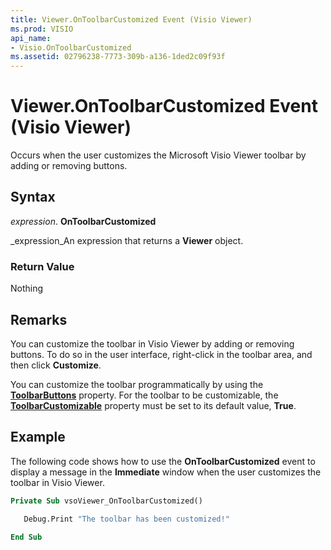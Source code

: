 ```yaml
---
title: Viewer.OnToolbarCustomized Event (Visio Viewer)
ms.prod: VISIO
api_name:
- Visio.OnToolbarCustomized
ms.assetid: 02796238-7773-309b-a136-1ded2c09f93f
---
```



# Viewer.OnToolbarCustomized Event (Visio Viewer)

Occurs when the user customizes the Microsoft Visio Viewer toolbar by adding or removing buttons.


## Syntax

 _expression_. **OnToolbarCustomized**

 _expression_An expression that returns a  **Viewer** object.


### Return Value

Nothing


## Remarks

You can customize the toolbar in Visio Viewer by adding or removing buttons. To do so in the user interface, right-click in the toolbar area, and then click  **Customize**. 

You can customize the toolbar programmatically by using the  **[ToolbarButtons](viewer-toolbarbuttons-property-visio-viewer.md)** property. For the toolbar to be customizable, the **[ToolbarCustomizable](viewer-toolbarcustomizable-property-visio-viewer.md)** property must be set to its default value, **True**.


## Example

The following code shows how to use the  **OnToolbarCustomized** event to display a message in the **Immediate** window when the user customizes the toolbar in Visio Viewer.


```vb
Private Sub vsoViewer_OnToolbarCustomized()

   Debug.Print "The toolbar has been customized!"

End Sub
```


